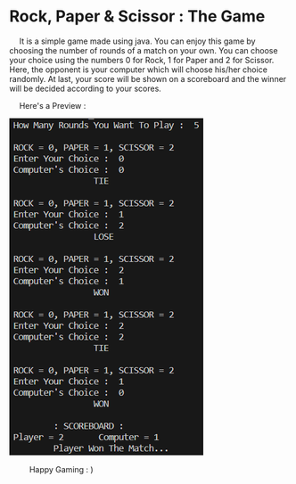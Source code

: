 # Rock, Paper & Scissor : The Game

&emsp; It is a simple game made using java. You can enjoy this game by choosing the number of rounds of a match on your own. You can choose your choice using the numbers 0 for Rock, 1 for Paper and 2 for Scissor. Here, the opponent is your computer which will choose his/her choice randomly. At last, your score will be shown on a scoreboard and the winner will be decided according to your scores.

&emsp; Here's a Preview :

<img src="https://github.com/Sourav163/Rock-Paper-Scissor/blob/main/rps.png" alt="Gameplay Screenshot">

&emsp; &emsp; Happy Gaming : )
